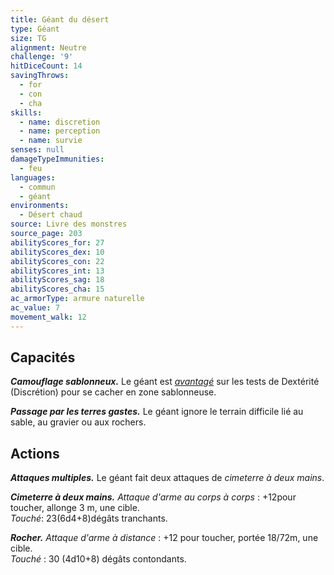 ```yaml
---
title: Géant du désert
type: Géant
size: TG
alignment: Neutre
challenge: '9'
hitDiceCount: 14
savingThrows:
  - for
  - con
  - cha
skills:
  - name: discretion
  - name: perception
  - name: survie
senses: null
damageTypeImmunities:
  - feu
languages:
  - commun
  - géant
environments:
  - Désert chaud
source: Livre des monstres
source_page: 203
abilityScores_for: 27
abilityScores_dex: 10
abilityScores_con: 22
abilityScores_int: 13
abilityScores_sag: 18
abilityScores_cha: 15
ac_armorType: armure naturelle
ac_value: 7
movement_walk: 12
---
```

## Capacités
**_Camouflage sablonneux._** Le géant est [_avantagé_](/utiliser-les-caracteristiques/#avantage-et-desavantage) sur les tests de Dextérité (Discrétion) pour se cacher en zone sablonneuse.

**_Passage par les terres gastes._** Le géant ignore le terrain difficile lié au sable, au gravier ou aux rochers.

## Actions
**_Attaques multiples._** Le géant fait deux attaques de _cimeterre à deux mains_.

**_Cimeterre à deux mains._** _Attaque d'arme au corps à corps_ : +12pour toucher, allonge 3 m, une cible.  
_Touché_: 23(6d4+8)dégâts tranchants.

**_Rocher._** _Attaque d'arme à distance_ : +12 pour toucher, portée 18/72m, une cible.  
_Touché_ : 30 (4d10+8) dégâts contondants.
